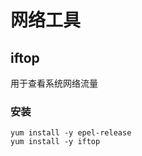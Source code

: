 # 网络工具

## iftop

用于查看系统网络流量

### 安装

```text
yum install -y epel-release
yum install -y iftop
```

